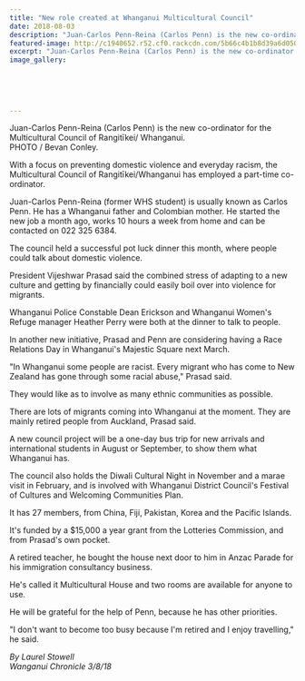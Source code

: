 ```yaml
---
title: "New role created at Whanganui Multicultural Council"
date: 2018-08-03
description: "Juan-Carlos Penn-Reina (Carlos Penn) is the new co-ordinator for the Multicultural Council of Rangitīkei/ Whanganui..."
featured-image: http://c1940652.r52.cf0.rackcdn.com/5b66c4b1b8d39a6d0500060e/carlos-penn-3-aug-2018-chron.jpg
excerpt: "Juan-Carlos Penn-Reina (Carlos Penn) is the new co-ordinator for the Multicultural Council of Rangitīkei/Whanganui."
image_gallery:
    
    
    
    
    
---
```


<p><span>Juan-Carlos Penn-Reina (Carlos Penn) is the new co-ordinator for the Multicultural Council of Rangitīkei/ Whanganui.</span><br />PHOTO /&nbsp;<span>Bevan Conley.</span></p>
<p class="element element-paragraph">With a focus on preventing domestic violence and everyday racism, the Multicultural Council of Rangitīkei/Whanganui has employed a part-time co-ordinator.</p>
<p class="element element-paragraph">Juan-Carlos Penn-Reina (former WHS student) is usually known as Carlos Penn. He has a Whanganui father and Colombian mother. He started the new job a month ago, works 10 hours a week from home and can be contacted on 022 325 6384.</p>
<p class="element element-paragraph">The council held a successful pot luck dinner this month, where people could talk about domestic violence.</p>
<p class="element element-paragraph">President Vijeshwar Prasad said the combined stress of adapting to a new culture and getting by financially could easily boil over into violence for migrants.</p>
<p class="element element-paragraph">Whanganui Police Constable Dean Erickson and Whanganui Women's Refuge manager Heather Perry were both at the dinner to talk to people.</p>
<p class="element element-paragraph">In another new initiative, Prasad and Penn are considering having a Race Relations Day in Whanganui's Majestic Square next March.</p>
<p class="element element-paragraph">"In Whanganui some people are racist. Every migrant who has come to New Zealand has gone through some racial abuse," Prasad said.</p>
<p class="element element-paragraph">They would like as to involve as many ethnic communities as possible.</p>
<p class="element element-paragraph">There are lots of migrants coming into Whanganui at the moment. They are mainly retired people from Auckland, Prasad said.</p>
<p class="element element-paragraph"><span>A new council project will be a one-day bus trip for new arrivals and international students in August or September, to show them what Whanganui has.</span></p>
<p class="element element-paragraph">The council also holds the Diwali Cultural Night in November and a marae visit in February, and is involved with Whanganui District Council's Festival of Cultures and Welcoming Communities Plan.</p>
<p class="element element-paragraph">It has 27 members, from China, Fiji, Pakistan, Korea and the Pacific Islands.</p>
<p class="element element-paragraph">It's funded by a $15,000 a year grant from the Lotteries Commission, and from Prasad's own pocket.</p>
<p class="element element-paragraph">A retired teacher, he bought the house next door to him in Anzac Parade for his immigration consultancy business.</p>
<p class="element element-paragraph">He's called it Multicultural House and two rooms are available for anyone to use.</p>
<p class="element element-paragraph">He will be grateful for the help of Penn, because he has other priorities.</p>
<p class="element element-paragraph"><span>"I don't want to become too busy because I'm retired and I enjoy travelling," he said.</span></p>
<p class="element element-paragraph"><em>By Laurel Stowell</em><br /><em>Wanganui Chronicle 3/8/18</em></p>

